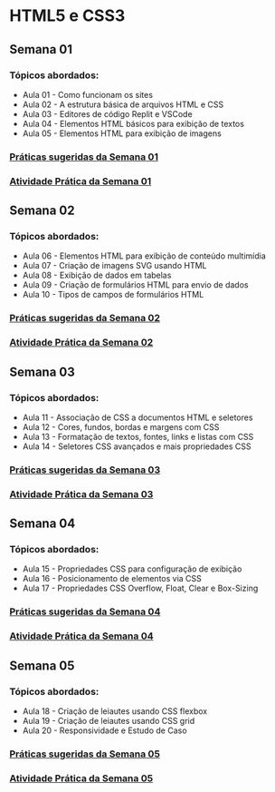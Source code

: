 # HTML5 e CSS3

## Semana 01

### Tópicos abordados:

- Aula 01 - Como funcionam os sites
- Aula 02 - A estrutura básica de arquivos HTML e CSS
- Aula 03 - Editores de código Replit e VSCode
- Aula 04 - Elementos HTML básicos para exibição de textos
- Aula 05 - Elementos HTML para exibição de imagens

### [Práticas sugeridas da Semana 01](semana-01/praticas-sugeridas-semana-001/index.html)

### [Atividade Prática da Semana 01](semana-01/atividade-pratica-da-semana-01/index.html)

## Semana 02

### Tópicos abordados:

- Aula 06 - Elementos HTML para exibição de conteúdo multimídia
- Aula 07 - Criação de imagens SVG usando HTML
- Aula 08 - Exibição de dados em tabelas
- Aula 09 - Criação de formulários HTML para envio de dados
- Aula 10 - Tipos de campos de formulários HTML

### [Práticas sugeridas da Semana 02](semana-02/praticas-sugeridas-semana-002/index.html)

### [Atividade Prática da Semana 02](semana-02/atividade-pratica-da-semana-02/index.html)

## Semana 03

### Tópicos abordados:

- Aula 11 - Associação de CSS a documentos HTML e seletores
- Aula 12 - Cores, fundos, bordas e margens com CSS
- Aula 13 - Formatação de textos, fontes, links e listas com CSS
- Aula 14 - Seletores CSS avançados e mais propriedades CSS

### [Práticas sugeridas da Semana 03](semana-03/praticas-sugeridas-semana-003/index.html)

### [Atividade Prática da Semana 03](semana-03/atividade-pratica-da-semana-03/index.html)

## Semana 04

### Tópicos abordados:

- Aula 15 - Propriedades CSS para configuração de exibição
- Aula 16 - Posicionamento de elementos via CSS
- Aula 17 - Propriedades CSS Overflow, Float, Clear e Box-Sizing

### [Práticas sugeridas da Semana 04](semana-04/praticas-sugeridas-semana-04/index.html)

### [Atividade Prática da Semana 04](semana-04/atividade-pratica-da-semana-04/index.html)

## Semana 05

### Tópicos abordados:

- Aula 18 - Criação de leiautes usando CSS flexbox
- Aula 19 - Criação de leiautes usando CSS grid
- Aula 20 - Responsividade e Estudo de Caso

### [Práticas sugeridas da Semana 05](semana-05/praticas-sugeridas-semana-05/index.html)

### [Atividade Prática da Semana 05](semana-05/atividade-pratica-da-semana-05/index.html)
